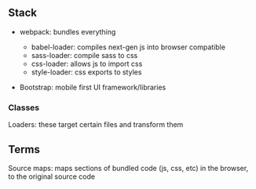 ## Stack

-   webpack: bundles everything

    -   babel-loader: compiles next-gen js into browser compatible
    -   sass-loader: compile sass to css
    -   css-loader: allows js to import css
    -   style-loader: css exports to styles

-   Bootstrap: mobile first UI framework/libraries

### Classes

Loaders: these target certain files and transform them

## Terms

Source maps: maps sections of bundled code (js, css, etc) in the browser, to the original source code
